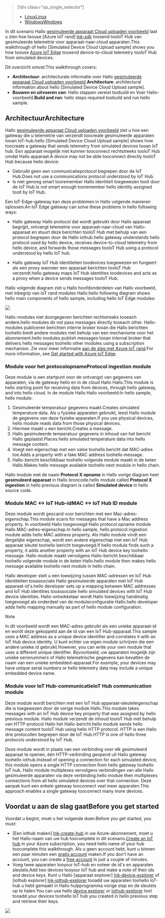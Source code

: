 > [!div class="op_single_selector"]
> * [<span data-ttu-id="407c3-101">Linux</span><span class="sxs-lookup"><span data-stu-id="407c3-101">Linux</span></span>](../articles/iot-hub/iot-hub-linux-iot-edge-simulated-device.md)
> * [<span data-ttu-id="407c3-102">Windows</span><span class="sxs-lookup"><span data-stu-id="407c3-102">Windows</span></span>](../articles/iot-hub/iot-hub-windows-iot-edge-simulated-device.md)

<span data-ttu-id="407c3-103">In dit scenario Hallo [gesimuleerde apparaat Cloud uploaden voorbeeld] laat u zien hoe toouse [Azure IoT rand] [ lnk-sdk] toosend tooIoT Hub van gesimuleerde telemetrie voor apparaat-naar-cloud apparaten.</span><span class="sxs-lookup"><span data-stu-id="407c3-103">This walkthrough of hello [Simulated Device Cloud Upload sample] shows you how toouse [Azure IoT Edge][lnk-sdk] toosend device-to-cloud telemetry tooIoT Hub from simulated devices.</span></span>

<span data-ttu-id="407c3-104">Dit overzicht omvat:</span><span class="sxs-lookup"><span data-stu-id="407c3-104">This walkthrough covers:</span></span>

* <span data-ttu-id="407c3-105">**Architectuur**: architecturale informatie over Hallo [gesimuleerde apparaat Cloud uploaden voorbeeld].</span><span class="sxs-lookup"><span data-stu-id="407c3-105">**Architecture**: architectural information about hello [Simulated Device Cloud Upload sample].</span></span>
* <span data-ttu-id="407c3-106">**Bouwen en uitvoeren van**: Hallo stappen vereist toobuild en Voer Hallo-voorbeeld.</span><span class="sxs-lookup"><span data-stu-id="407c3-106">**Build and run**: hello steps required toobuild and run hello sample.</span></span>

## <a name="architecture"></a><span data-ttu-id="407c3-107">Architectuur</span><span class="sxs-lookup"><span data-stu-id="407c3-107">Architecture</span></span>

<span data-ttu-id="407c3-108">Hallo [gesimuleerde apparaat Cloud uploaden voorbeeld] ziet u hoe een gateway die u telemetrie van verzendt toocreate gesimuleerde apparaten tooan IoT-hub.</span><span class="sxs-lookup"><span data-stu-id="407c3-108">hello [Simulated Device Cloud Upload sample] shows how toocreate a gateway that sends telemetry from simulated devices tooan IoT hub.</span></span> <span data-ttu-id="407c3-109">Een apparaat mogelijk niet kunnen tooconnect rechtstreeks tooIoT Hub omdat Hallo apparaat:</span><span class="sxs-lookup"><span data-stu-id="407c3-109">A device may not be able tooconnect directly tooIoT Hub because hello device:</span></span>

* <span data-ttu-id="407c3-110">Gebruikt geen een communicatieprotocol begrepen door de IoT Hub.</span><span class="sxs-lookup"><span data-stu-id="407c3-110">Does not use a communications protocol understood by IoT Hub.</span></span>
* <span data-ttu-id="407c3-111">Is niet genoeg smart tooremember Hallo identiteit toegewezen tooit door de IoT Hub.</span><span class="sxs-lookup"><span data-stu-id="407c3-111">Is not smart enough tooremember hello identity assigned tooit by IoT Hub.</span></span>

<span data-ttu-id="407c3-112">Een IoT-Edge-gateway kan deze problemen in Hallo volgende manieren oplossen:</span><span class="sxs-lookup"><span data-stu-id="407c3-112">An IoT Edge gateway can solve these problems in hello following ways:</span></span>

* <span data-ttu-id="407c3-113">Hallo gateway Hallo protocol dat wordt gebruikt door Hallo apparaat begrijpt, ontvangt telemetrie voor apparaat-naar-cloud van Hallo-apparaat en stuurt deze berichten tooIoT Hub met behulp van een protocol begrepen door de Hallo iothub.</span><span class="sxs-lookup"><span data-stu-id="407c3-113">hello gateway understands hello protocol used by hello device, receives device-to-cloud telemetry from hello device, and forwards those messages tooIoT Hub using a protocol understood by hello IoT hub.</span></span>

* <span data-ttu-id="407c3-114">Hallo gateway IoT Hub identiteiten toodevices toegewezen en fungeert als een proxy wanneer een apparaat berichten tooIoT Hub verzendt.</span><span class="sxs-lookup"><span data-stu-id="407c3-114">hello gateway maps IoT Hub identities toodevices and acts as a proxy when a device sends messages tooIoT Hub.</span></span>

<span data-ttu-id="407c3-115">Hallo volgende diagram ziet u Hallo hoofdonderdelen van Hallo voorbeeld, met inbegrip van IoT rand modules Hallo:</span><span class="sxs-lookup"><span data-stu-id="407c3-115">hello following diagram shows hello main components of hello sample, including hello IoT Edge modules:</span></span>

![][1]

<span data-ttu-id="407c3-116">Hallo-modules niet doorgegeven berichten rechtstreeks tooeach andere.</span><span class="sxs-lookup"><span data-stu-id="407c3-116">hello modules do not pass messages directly tooeach other.</span></span> <span data-ttu-id="407c3-117">Hallo-modules publiceren berichten interne broker tooan die Hallo berichten toohello biedt andere modules met behulp van een mechanisme voor het abonnement.</span><span class="sxs-lookup"><span data-stu-id="407c3-117">hello modules publish messages tooan internal broker that delivers hello messages toohello other modules using a subscription mechanism.</span></span> <span data-ttu-id="407c3-118">Zie voor meer informatie [aan de slag met Azure IoT rand][lnk-gw-getstarted].</span><span class="sxs-lookup"><span data-stu-id="407c3-118">For more information, see [Get started with Azure IoT Edge][lnk-gw-getstarted].</span></span>

### <a name="protocol-ingestion-module"></a><span data-ttu-id="407c3-119">Module voor het protocolopname</span><span class="sxs-lookup"><span data-stu-id="407c3-119">Protocol ingestion module</span></span>

<span data-ttu-id="407c3-120">Deze module is een startpunt voor de ontvangst van gegevens van apparaten, via de gateway hello en in de cloud Hallo Hallo.</span><span class="sxs-lookup"><span data-stu-id="407c3-120">This module is hello starting point for receiving data from devices, through hello gateway, and into hello cloud.</span></span> <span data-ttu-id="407c3-121">In de module Hallo Hallo voorbeeld:</span><span class="sxs-lookup"><span data-stu-id="407c3-121">In hello sample, hello module:</span></span>

1. <span data-ttu-id="407c3-122">Gesimuleerde temperatuur gegevens maakt.</span><span class="sxs-lookup"><span data-stu-id="407c3-122">Creates simulated temperature data.</span></span> <span data-ttu-id="407c3-123">Als u fysieke apparaten gebruikt, leest Hallo module de gegevens van deze fysieke apparaten.</span><span class="sxs-lookup"><span data-stu-id="407c3-123">If you use physical devices, hello module reads data from those physical devices.</span></span>
1. <span data-ttu-id="407c3-124">Hiermee maakt u een bericht.</span><span class="sxs-lookup"><span data-stu-id="407c3-124">Creates a message.</span></span>
1. <span data-ttu-id="407c3-125">Hallo gesimuleerde temperatuur gegevens in inhoud van het bericht Hallo geplaatst.</span><span class="sxs-lookup"><span data-stu-id="407c3-125">Places hello simulated temperature data into hello message content.</span></span>
1. <span data-ttu-id="407c3-126">Voegt een eigenschap met een valse toohello bericht dat MAC-adres toe.</span><span class="sxs-lookup"><span data-stu-id="407c3-126">Adds a property with a fake MAC address toohello message.</span></span>
1. <span data-ttu-id="407c3-127">Hallo-bericht beschikbaar toohello volgende module maakt in de keten Hallo.</span><span class="sxs-lookup"><span data-stu-id="407c3-127">Makes hello message available toohello next module in hello chain.</span></span>

<span data-ttu-id="407c3-128">Hallo module met de naam **Protocol X opname** in Hallo vorige diagram heet **gesimuleerd apparaat** in Hallo broncode.</span><span class="sxs-lookup"><span data-stu-id="407c3-128">hello module called **Protocol X ingestion** in hello previous diagram is called **Simulated device** in hello source code.</span></span>

### <a name="mac-lt-gt-iot-hub-id-module"></a><span data-ttu-id="407c3-129">Module MAC &lt;-&gt; IoT Hub-id</span><span class="sxs-lookup"><span data-stu-id="407c3-129">MAC &lt;-&gt; IoT Hub ID module</span></span>

<span data-ttu-id="407c3-130">Deze module wordt gescand voor berichten met een Mac-adres-eigenschap.</span><span class="sxs-lookup"><span data-stu-id="407c3-130">This module scans for messages that have a Mac address property.</span></span> <span data-ttu-id="407c3-131">In voorbeeld Hallo toegevoegd Hallo protocol opname module Hallo MAC-adres-eigenschap.</span><span class="sxs-lookup"><span data-stu-id="407c3-131">In hello sample, hello protocol ingestion module adds hello MAC address property.</span></span> <span data-ttu-id="407c3-132">Als Hallo module vindt een dergelijke eigenschap, wordt een andere eigenschap met een IoT Hub apparaat sleutel toohello bericht toegevoegd.</span><span class="sxs-lookup"><span data-stu-id="407c3-132">If hello module finds such a property, it adds another property with an IoT Hub device key toohello message.</span></span> <span data-ttu-id="407c3-133">Hallo module maakt vervolgens Hallo-bericht beschikbaar toohello volgende module in de keten Hallo.</span><span class="sxs-lookup"><span data-stu-id="407c3-133">hello module then makes hello message available toohello next module in hello chain.</span></span>

<span data-ttu-id="407c3-134">Hallo developer stelt u een toewijzing tussen MAC-adressen en IoT Hub identiteiten tooassociate Hallo gesimuleerde apparaten met IoT Hub apparaat-id's.</span><span class="sxs-lookup"><span data-stu-id="407c3-134">hello developer sets up a mapping between MAC addresses and IoT Hub identities tooassociate hello simulated devices with IoT Hub device identities.</span></span> <span data-ttu-id="407c3-135">Hallo-ontwikkelaar wordt Hallo toewijzing handmatig toegevoegd als onderdeel van de moduleconfiguratie Hallo.</span><span class="sxs-lookup"><span data-stu-id="407c3-135">hello developer adds hello mapping manually as part of hello module configuration.</span></span>

> [!NOTE]
> <span data-ttu-id="407c3-136">In dit voorbeeld wordt een MAC-adres gebruikt als een unieke apparaat-id en wordt deze gekoppeld aan de id van een IoT Hub-apparaat.</span><span class="sxs-lookup"><span data-stu-id="407c3-136">This sample uses a MAC address as a unique device identifier and correlates it with an IoT Hub device identity.</span></span> <span data-ttu-id="407c3-137">U kunt echter uw eigen module schrijven die een andere unieke id gebruikt.</span><span class="sxs-lookup"><span data-stu-id="407c3-137">However, you can write your own module that uses a different unique identifier.</span></span> <span data-ttu-id="407c3-138">Bijvoorbeeld, uw apparaten mogelijk zijn unieke serienummers of Hallo telemetrische gegevens kan bevatten de naam van een unieke embedded-apparaat.</span><span class="sxs-lookup"><span data-stu-id="407c3-138">For example, your devices may have unique serial numbers or hello telemetry data may include a unique embedded device name.</span></span>

### <a name="iot-hub-communication-module"></a><span data-ttu-id="407c3-139">Module voor IoT Hub-communicatie</span><span class="sxs-lookup"><span data-stu-id="407c3-139">IoT Hub communication module</span></span>

<span data-ttu-id="407c3-140">Deze module wordt berichten met een IoT Hub apparaat-sleuteleigenschap die is toegewezen door de vorige module Hallo.</span><span class="sxs-lookup"><span data-stu-id="407c3-140">This module takes messages with an IoT Hub device key property that was assigned by hello previous module.</span></span> <span data-ttu-id="407c3-141">Hallo module verzendt de inhoud tooIoT Hub met behulp van HTTP-protocol Hallo het Hallo-bericht.</span><span class="sxs-lookup"><span data-stu-id="407c3-141">hello module sends hello message content tooIoT Hub using hello HTTP protocol.</span></span> <span data-ttu-id="407c3-142">HTTP is een Hallo drie protocollen begrepen door de IoT Hub.</span><span class="sxs-lookup"><span data-stu-id="407c3-142">HTTP is one of hello three protocols understood by IoT Hub.</span></span>

<span data-ttu-id="407c3-143">Deze module wordt in plaats van een verbinding voor elk gesimuleerd apparaat te openen, één HTTP-verbinding geopend uit Hallo gateway toohello iothub.</span><span class="sxs-lookup"><span data-stu-id="407c3-143">Instead of opening a connection for each simulated device, this module opens a single HTTP connection from hello gateway toohello IoT hub.</span></span> <span data-ttu-id="407c3-144">Hallo module multiplexes vervolgens verbindingen van alle Hallo gesimuleerde apparaten via deze verbinding.</span><span class="sxs-lookup"><span data-stu-id="407c3-144">hello module then multiplexes connections from all hello simulated devices over that connection.</span></span> <span data-ttu-id="407c3-145">Deze aanpak kunt een enkele gateway tooconnect veel meer apparaten.</span><span class="sxs-lookup"><span data-stu-id="407c3-145">This approach enables a single gateway tooconnect many more devices.</span></span>

## <a name="before-you-get-started"></a><span data-ttu-id="407c3-146">Voordat u aan de slag gaat</span><span class="sxs-lookup"><span data-stu-id="407c3-146">Before you get started</span></span>

<span data-ttu-id="407c3-147">Voordat u begint, moet u het volgende doen:</span><span class="sxs-lookup"><span data-stu-id="407c3-147">Before you get started, you must:</span></span>

* <span data-ttu-id="407c3-148">[Een iothub maken] [ lnk-create-hub] in uw Azure-abonnement, moet u het Hallo-naam van uw hub toocomplete in dit scenario.</span><span class="sxs-lookup"><span data-stu-id="407c3-148">[Create an IoT hub][lnk-create-hub] in your Azure subscription, you need hello name of your hub toocomplete this walkthrough.</span></span> <span data-ttu-id="407c3-149">Als u geen account hebt, kunt u binnen een paar minuten een [gratis account][lnk-free-trial] maken.</span><span class="sxs-lookup"><span data-stu-id="407c3-149">If you don't have an account, you can create a [free account][lnk-free-trial] in just a couple of minutes.</span></span>
* <span data-ttu-id="407c3-150">Voeg twee apparaten tooyour IoT-hub en noteer de id's en apparaten sleutels.</span><span class="sxs-lookup"><span data-stu-id="407c3-150">Add two devices tooyour IoT hub and make a note of their ids and device keys.</span></span> <span data-ttu-id="407c3-151">Kunt u Hallo [apparaat explorer] [ lnk-device-explorer] of [iothub explorer] [ lnk-iothub-explorer] tooadd uw apparaten toohello IoT-hub u hebt gemaakt in Hallo hulpprogramma vorige stap en de sleutels op te halen.</span><span class="sxs-lookup"><span data-stu-id="407c3-151">You can use hello [device explorer][lnk-device-explorer] or [iothub-explorer][lnk-iothub-explorer] tool tooadd your devices toohello IoT hub you created in hello previous step and retrieve their keys.</span></span>

![][2]

<!-- Images -->
[1]: media/iot-hub-iot-edge-simulated-selector/image1.png
[2]: media/iot-hub-iot-edge-simulated-selector/image2.png

<!-- Links -->
[gesimuleerde apparaat Cloud uploaden voorbeeld]: https://github.com/Azure/iot-edge/blob/master/samples/simulated_device_cloud_upload/README.md
[lnk-sdk]: https://github.com/Azure/iot-edge
[lnk-gw-getstarted]: ../articles/iot-hub/iot-hub-linux-iot-edge-get-started.md
[lnk-free-trial]: https://azure.microsoft.com/pricing/free-trial/
[lnk-device-explorer]: https://github.com/Azure/azure-iot-sdk-csharp/tree/master/tools/DeviceExplorer
[lnk-iothub-explorer]: https://github.com/Azure/iothub-explorer/blob/master/readme.md
[lnk-create-hub]: ../articles/iot-hub/iot-hub-create-through-portal.md